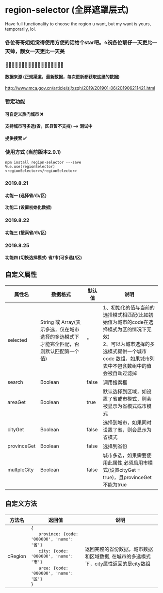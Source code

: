 # region-selector (全屏遮罩层式)
Have full functionality to choose the region u want, but my want is yours, temporarily, lol.
### 各位哥哥姐姐觉得使用方便的话给个star吧。⭐️祝各位靓仔一天更比一天帅，靓女一天更比一天美
### 🤟🌟🥴🤠🤸🤺🤾🧟‍♂️🧛🏿‍♂️🧙‍♂️👨‍🎤🌳🏅

#### 数据来源 (正规渠道，最新数据，每次更新都获取这里的数据)
http://www.mca.gov.cn/article/sj/xzqh/2019/201901-06/201906211421.html

### 暂定功能
#### 可自定义热门城市 ❌
#### 支持城市可多选(省，区县暂不支持) --> 测试中
#### 提供搜索 ✅


### 使用方式 (当前版本2.9.1)
```
npm install region-selector ---save
Vue.use(regionSelector)
<regionSelector></regionSelector>
```

### 2019.8.21 
#### 功能一 (选择省/市/区)

#### 功能二 (设置初始化数据)

### 2019.8.22 
#### 功能三 (搜索省/市/区)
### 2019.8.25 
#### 功能四 (切换选择模式: 省/市(可多选)/区)
####
####
## 自定义属性
###
属性名|数据格式|默认值|说明
---|---|---|---|
selected|String 或 Array(表示多选，仅在城市选择的多选模式下才能完全匹配，否则默认匹配第一个值)|''| 1、初始化的值与当前的选择模式相匹配(比如初始值为城市的code在选择模式为区的情况下无效) <br> 2、可以为城市选择的多选模式提供一个城市code 数组，如果城市列表中不包含数组中的值会被自动过滤掉
search|Boolean|false|调用搜索框
areaGet|Boolean|true|默认选择到区域，如设置了省或市模式，则会被显示为省模式或市模式
cityGet|Boolean|false|选择到城市，如果同时设置了省，则会显示为省模式
provinceGet|Boolean|false|选择到省份
multpleCity|Boolean|false|城市多选，如果需要使用此属性,必须启用市模式(设置cityGet = true)，且provinceGet不能为true
####

####
## 自定义方法
###
方法名|返回值|说明
---|---|---|
cRegion|`{` <br> &nbsp;&nbsp;`  province: {code: '000000', 'name': '省'}`<br>&nbsp;&nbsp;`  city: {code: '000000', 'name': '市'}`<br>&nbsp;&nbsp;`  area: {code: '000000', 'name': '区'}` <br>`}`|返回完整的省份数据，城市数据和区域数据, 在城市的多选模式下，city属性返回的是city数组



